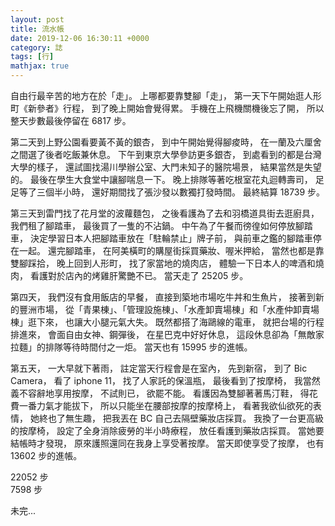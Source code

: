 ```yaml
---
layout: post
title: 流水帳
date: 2019-12-06 16:30:11 +0000
category: 誌
tags: [行]
mathjax: true
---
```


自由行最辛苦的地方在於「走」。
上哪都要靠雙腳「走」，
第一天下午開始逛人形町《新參者》行程，
到了晚上開始會覺得累。
手機在上飛機關機後忘了開，
所以整天步數最後停留在 6817 步。

<!--more-->

第二天到上野公園看要黃不黃的銀杏，
到中午開始覺得腳痠時，
在一蘭及六厘舍之間選了後者吃飯兼休息。
下午到東京大學參訪更多銀杏，
到處看到的都是台灣大學的樣子，
還試圖找湯川學辦公室、大門未知子的醫院場景，
結果當然是失望的。
最後在學生大食堂中讓腳喘息一下。
晚上排隊等著吃根室花丸迴轉壽司，
足足等了三個半小時，
還好期間找了張沙發以數獨打發時間。
最終結算 18739 步。

第三天到雷門找了花月堂的波蘿麵包，
之後看護為了去和羽橋道具街去逛廚具，
我們租了腳踏車，
最後買了一隻的不沾鍋。
中午為了午餐而徬徨如何停放腳踏車，
決定學習日本人把腳踏車放在「駐輪禁止」牌子前，
與前車之鑑的腳踏車停在一起。
還完腳踏車，
在阿美橫町的購屋街採買藥妝、喔米押給，
當然也都是靠雙腳踩拾，
晚上回到人形町，
找了家當地的燒肉店，
體驗一下日本人的啤酒和燒肉，
看護對於店內的烤雞肝驚艷不已。
當天走了 25205 步。

第四天，
我們沒有食用飯店的早餐，
直接到築地市場吃牛丼和生魚片，
接著到新的豐洲市場，
從「青果棟」、「管理設施棟」、「水產卸賣場棟」和「水產仲卸賣場棟」逛下來，
也讓大小腿元氣大失。
既然都搭了海鷗線的電車，
就把台場的行程排進來，
會面自由女神、鋼彈後，
在星巴克中好好休息，
這段休息卻為「無敵家拉麵」的排隊等待時間付之一炬。
當天也有 15995 步的進帳。

第五天，
一大早就下著雨，
註定當天行程會是在室內，
先到新宿，
到了 Bic Camera，
看了 iphone 11，
找了人家託的保溫瓶，
最後看到了按摩椅，
我當然義不容辭地享用按摩，
不試則已，
欲罷不能。
看護因為雙腳著著馬汀鞋，
得花費一番力氣才能拔下，
所以只能坐在腰部按摩的按摩椅上，
看著我欲仙欲死的表情，
她終也了無生趣，
把我丟在 BC 自己去隔壁藥妝店採買。
我換了一台更高級的按摩椅，
設定了全身消除疲勞的半小時療程，
放任看護到藥妝店採買。
當她要結帳時才發現，
原來護照還同在我身上享受著按摩。
當天即使享受了按摩，
也有 13602 步的進帳。


22052 步<br />
7598 步<br />

未完...







